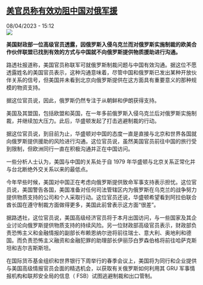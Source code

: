 <!--1680959701000-->
[美官员称有效劝阻中国对俄军援](https://www.rfi.fr/cn/%E6%AC%A7%E6%B4%B2/20230408-%E7%BE%8E%E5%AE%98%E5%91%98%E7%A7%B0%E6%9C%89%E6%95%88%E5%8A%9D%E9%98%BB%E4%B8%AD%E5%9B%BD%E5%AF%B9%E4%BF%84%E5%86%9B%E6%8F%B4)
------

<div>08/04/2023 - 15:12</div><img src="https://s.rfi.fr/media/display/f9d64462-d5e6-11ed-8547-005056bfb2b6/w:1280/p:16x9/AP23082636485936.jpg"><p><strong>美国财政部一位高级官员透露，因俄罗斯入侵乌克兰而对俄罗斯实施制裁的欧美合作伙伴联盟已找到有效的方式与中国就不向俄罗斯提供物质援助进行沟通。                    </strong></p><div><p>路透社报道称，美国官员称联军可就俄罗斯制裁问题与中国有效沟通。据这位不愿透露姓名的美国官员表示，这种沟通意味着，尽管中国和俄罗斯已发出某种开放伙伴关系的信号，但美国并未看到北京向俄罗斯提供在这方面具有重要意义的那种规模的物资支持。</p><p>据这位官员说，因此，俄罗斯仍然专注于从朝鲜和伊朗获得支持。</p><p>美国及其盟国，包括欧盟和英国，在一年多前俄罗斯入侵乌克兰后对俄罗斯实施制裁，并继续加大压力。此后，华盛顿发起了打击逃避制裁的行动。</p><p>据这位官员说，到目前为止，华盛顿对中国的态度一直是直接与北京和世界各国就向俄罗斯提供援助的风险进行沟通。这位官员说，虽然美国官员前往中国的旅行受到限制，但欧洲同行一直在积极沟通并正在中国访问。</p><p>一些分析人士认为，美国与中国的关系处于自 1979 年华盛顿与北京关系正常化并与台北断绝外交关系以来的最低点。</p><p>今年早些时候，美国对中国正在考虑向俄罗斯提供致命军事支持表示担忧。这位官员说，美国警告各国，美国准备对任何司法管辖区内为俄罗斯在乌克兰的战争努力提供物质支持的公司和个人采取行动。这位官员还说，华盛顿希望看到阿拉伯联合酋长国在遵守制裁方面做得更多，美国此前曾表示这方面“很差”。</p><p>据路透社，这位官员说，美国高级经济官员将于本月出国访问，与一些国家及其企业讨论向俄罗斯提供物质支持的持续风险。另一位财政部高级官员表示，财政部负责恐怖主义和金融情报的副部长布赖恩纳尔逊将前往瑞士、意大利、奥地利和德国。而负责恐怖主义融资和金融犯罪的助理部长伊丽莎白罗森伯格将前往哈萨克斯坦和吉尔吉斯斯坦。</p><p>在国际货币基金组织和世界银行下周举行的春季会议上，美国将为同行和企业提供与美国高级情报官员会面的精选机会，以获取有关俄罗斯如何利用其 GRU 军事情报机构和联邦安全局的信息（ FSB）试图逃避制裁和出口管制。</p><div data-selfpromo-newsletter></div><div data-selfpromo-app></div></div>
